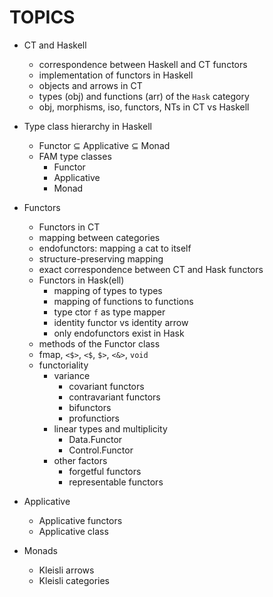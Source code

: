 # TOPICS

- CT and Haskell
  - correspondence between Haskell and CT functors
  - implementation of functors in Haskell
  - objects and arrows in CT
  - types (obj) and functions (arr) of the `Hask` category
  - obj, morphisms, iso, functors, NTs in CT vs Haskell



- Type class hierarchy in Haskell
  - Functor ⊆ Applicative ⊆ Monad
  - FAM type classes
    - Functor
    - Applicative
    - Monad
- Functors
  - Functors in CT
  - mapping between categories
  - endofunctors: mapping a cat to itself
  - structure-preserving mapping
  - exact correspondence between CT and Hask functors
  - Functors in Hask(ell)
    - mapping of types to types
    - mapping of functions to functions
    - type ctor `f` as type mapper
    - identity functor vs identity arrow
    - only endofunctors exist in Hask
  - methods of the Functor class
  - fmap, `<$>`, `<$`, `$>`, `<&>`, `void`
  - functoriality
    - variance
      - covariant functors
      - contravariant functors
      - bifunctors
      - profunctiors
    - linear types and multiplicity
      - Data.Functor
      - Control.Functor
    - other factors
      - forgetful functors
      - representable functors
- Applicative
  - Applicative functors
  - Applicative class
- Monads
  - Kleisli arrows
  - Kleisli categories
